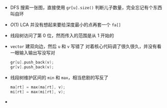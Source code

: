 -   DFS 搜索一张图，直接使用 `gr[u].size()` 判断儿子数量，完全忘记有个东西叫自环

-   $O(1)$ LCA 并没有想起来要给深度最小的点再套一个 `fa[]`

-   线段树访问了第 0 位，然而传入的范围是从 1 开始的

-   `vector` 建双向边，然后 `u` 和 `v` 写错了
    对着核心代码调了很久很久，并没有看一眼输入输出写没写对

    ```cpp
    gr[u].push_back(v);
    gr[v].push_back(v);
    ```

-   线段树维护区间的 `min` 和 `max`，相当悲剧的写反了

    ```cpp
    ma[rt] = max(ma[rt], v);
    mi[rt] = max(mi[rt], v);
    ```

-   